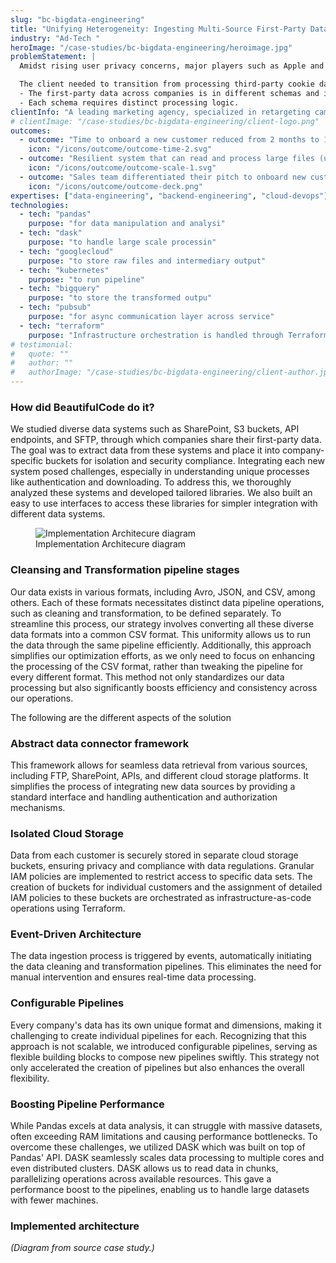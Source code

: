 ```yaml
---
slug: "bc-bigdata-engineering"
title: "Unifying Heterogeneity: Ingesting Multi-Source First-Party Data for Cookieless Retargeting"
industry: "Ad-Tech "
heroImage: "/case-studies/bc-bigdata-engineering/heroimage.jpg"
problemStatement: |
  Amidst rising user privacy concerns, major players such as Apple and Google have initiated restrictions on third-party browser cookies. Third-party cookies compromise user privacy by enabling cross-site tracking without explicit consent. The inevitable deprecation of third-party cookies emphasise the importance of relying on first-party data, which is privacy compliant.

  The client needed to transition from processing third-party cookie data to utilizing first-party data for retargeting advertising campaigns. In addressing this shift, they encountered two challenges:
  - The first-party data across companies is in different schemas and is also stored in various systems (e.g., SharePoint, S3 buckets)
  - Each schema requires distinct processing logic.
clientInfo: "A leading marketing agency, specialized in retargeting campaigns."
# clientImage: "/case-studies/bc-bigdata-engineering/client-logo.png"
outcomes:
  - outcome: "Time to onboard a new customer reduced from 2 months to 1 week."
    icon: "/icons/outcome/outcome-time-2.svg"
  - outcome: "Resilient system that can read and process large files (upto 100GB)."
    icon: "/icons/outcome/outcome-scale-1.svg"
  - outcome: "Sales team differentiated their pitch to onboard new customers citing the pilot success stories."
    icon: "/icons/outcome/outcome-deck.png"
expertises: ["data-engineering", "backend-engineering", "cloud-devops"]
technologies:
  - tech: "pandas"
    purpose: "for data manipulation and analysi"
  - tech: "dask"
    purpose: "to handle large scale processin"
  - tech: "googlecloud"
    purpose: "to store raw files and intermediary output"
  - tech: "kubernetes"
    purpose: "to run pipeline"
  - tech: "bigquery"
    purpose: "to store the transformed outpu"
  - tech: "pubsub"
    purpose: "for async communication layer across service"
  - tech: "terraform"
    purpose: "Infrastructure orchestration is handled through Terraform"
# testimonial:
#   quote: ""
#   author: ""
#   authorImage: "/case-studies/bc-bigdata-engineering/client-author.jpg"
---
```


### How did BeautifulCode do it?

We studied diverse data systems such as SharePoint, S3 buckets, API endpoints, and SFTP, through which companies share their first-party data. The goal was to extract data from these systems and place it into company-specific buckets for isolation and security compliance. Integrating each new system posed challenges, especially in understanding unique processes like authentication and downloading. To address this, we thoroughly analyzed these systems and developed tailored libraries. We also built an easy to use interfaces to access these libraries for simpler integration with different data systems.

<figure>
  <img src="/case-studies/bc-bigdata-engineering/implementation_architecture_diagram.png" alt="Implementation Architecure diagram" />
  <figcaption>
    Implementation Architecure diagram
  </figcaption>
</figure>

### Cleansing and Transformation pipeline stages

Our data exists in various formats, including Avro, JSON, and CSV, among others. Each of these formats necessitates distinct data pipeline operations, such as cleaning and transformation, to be defined separately. To streamline this process, our strategy involves converting all these diverse data formats into a common CSV format. This uniformity allows us to run the data through the same pipeline efficiently. Additionally, this approach simplifies our optimization efforts, as we only need to focus on enhancing the processing of the CSV format, rather than tweaking the pipeline for every different format. This method not only standardizes our data processing but also significantly boosts efficiency and consistency across our operations.

The following are the different aspects of the solution

### Abstract data connector framework

This framework allows for seamless data retrieval from various sources, including FTP, SharePoint, APIs, and different cloud storage platforms. It simplifies the process of integrating new data sources by providing a standard interface and handling authentication and authorization mechanisms.

### Isolated Cloud Storage

Data from each customer is securely stored in separate cloud storage buckets, ensuring privacy and compliance with data regulations. Granular IAM policies are implemented to restrict access to specific data sets. The creation of buckets for individual customers and the assignment of detailed IAM policies to these buckets are orchestrated as infrastructure-as-code operations using Terraform.

### Event-Driven Architecture

The data ingestion process is triggered by events, automatically initiating the data cleaning and transformation pipelines. This eliminates the need for manual intervention and ensures real-time data processing.

### Configurable Pipelines

Every company's data has its own unique format and dimensions, making it challenging to create individual pipelines for each. Recognizing that this approach is not scalable, we introduced configurable pipelines, serving as flexible building blocks to compose new pipelines swiftly. This strategy not only accelerated the creation of pipelines but also enhances the overall flexibility.

### Boosting Pipeline Performance

While Pandas excels at data analysis, it can struggle with massive datasets, often exceeding RAM limitations and causing performance bottlenecks. To overcome these challenges, we utilized DASK which was built on top of Pandas' API. DASK seamlessly scales data processing to multiple cores and even distributed clusters. DASK allows us to read data in chunks, parallelizing operations across available resources. This gave a performance boost to the pipelines, enabling us to handle large datasets with fewer machines.

### Implemented architecture

_(Diagram from source case study.)_
